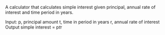 A calculator that calculates simple interest given principal, annual rate of interest and time period in years.

Input: 
  p, principal amount
  t, time in period in years
  r, annual rate of interest
Output
   simple interest = p*t*r
